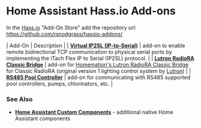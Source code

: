 # Home Assistant Hass.io Add-ons

In the [Hass.io](https://www.home-assistant.io/hassio/) "Add-On Store" add the repository url: https://github.com/rsnodgrass/hassio-addons/

| Add-On | Description |
| **[Virtual IP2SL (IP-to-Serial)](https://github.com/rsnodgrass/hassio-addons/tree/master/virtual-ip2sl)** |  add-on to enable remote bidirectional TCP communication to physical serial ports by implementing the iTach Flex IP to Serial (IP2SL) protocol. |
| **[Lutron RadioRA Classic Bridge](https://github.com/rsnodgrass/hassio-addons/tree/master/radiora-classic-bridge)** | add-on for [Homemation's Lutron RadioRA Classic Bridge](https://github.com/homemations/SmartThings) for Classic RadioRA (original version 1 lighting control system by [Lutron](https://lutron.com)) |
| **[RS485 Pool Controller](https://github.com/rsnodgrass/hassio-addons/tree/master/rs485-pool-controller)** | add-on for communicating with RS485 supported pool controllers, pumps, chlorinators, etc. |

### See Also ###

- **[Home Assistant Custom Components](https://github.com/rsnodgrass/hass-integrations)** - additional native Home Assistant components
